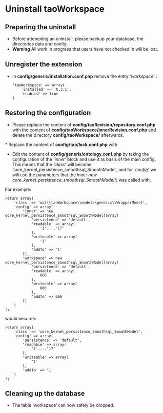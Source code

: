 <!--
created_at: '2016-08-22 14:28:12'
updated_at: '2016-08-22 14:51:37'
authors:
    - 'Joel Bout'
tags: {  }
-->

Uninstall taoWorkspace
======================

Preparing the uninstall
-----------------------

-   Before attempting an uninstall, please backup your database, the directories data and config.
-   **Warning** All work in progress that users have not checked in will be lost.

Unregister the extension
------------------------

-   In **config/generis/installation.conf.php** remove the entry *’workspace’* :



        'taoWorkspace' => array(
            'installed' => '0.3.1',
            'enabled' => true
        )

Restoring the configuration
---------------------------

-   Please replace the content of **config/taoRevision/repository.conf.php** with the content of **config/taoWorkspace/innerRevision.conf.php** and delete the directory **config/taoWorkspace/** afterwards.

\* Replace the content of **config/tao/lock.conf.php** with:

-   Edit the content of **config/generis/ontology.conf.php** by taking the configuration of the *’inner’* block and use it as basis of the main config. This means that the *’class’* will become ‘core_kernel_persistence_smoothsql_SmoothModel’, and for *’config’* we will use the parameters that the inner *new core_kernel_persistence_smoothsql_SmoothModel()* was called with.

For example:

    return array(
        'class' => 'oat\\taoWorkspace\\model\\generis\\WrapperModel',
        'config' => array(
            'inner' => new core_kernel_persistence_smoothsql_SmoothModel(array(
                'persistence' => 'default',
                'readable' => array(
                    '1'....'17'
                ),
                'writeable' => array(
                    '1'
                ),
                'addTo' => '1'
            )),
            'workspace' => new core_kernel_persistence_smoothsql_SmoothModel(array(
                'persistence' => 'default',
                'readable' => array(
                    666
                ),
                'writeable' => array(
                    666
                ),
                'addTo' => 666
            ))
        )
    );

would become:

    return array(
        'class' => 'core_kernel_persistence_smoothsql_SmoothModel',
        'config' => array(
            'persistence' => 'default',
            'readable' => array(
                '1'....'17'
            ),
            'writeable' => array(
                '1'
            ),
            'addTo' => '1'
        )
    );

Cleaning up the database
------------------------

-   The table ‘workspace’ can now safely be dropped.



